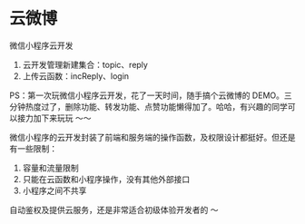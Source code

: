 # 云微博
微信小程序云开发

1. 云开发管理新建集合：topic、reply
2. 上传云函数：incReply、login

PS：第一次玩微信小程序云开发，花了一天时间，随手搞个云微博的 DEMO。三分钟热度过了，删除功能、转发功能、点赞功能懒得加了。哈哈，有兴趣的同学可以接力加下来玩玩 ～～

微信小程序的云开发封装了前端和服务端的操作函数，及权限设计都挺好。但还是有一些限制：

1. 容量和流量限制
2. 只能在云函数和小程序操作，没有其他外部接口
3. 小程序之间不共享

自动鉴权及提供云服务，还是非常适合初级体验开发者的 ～